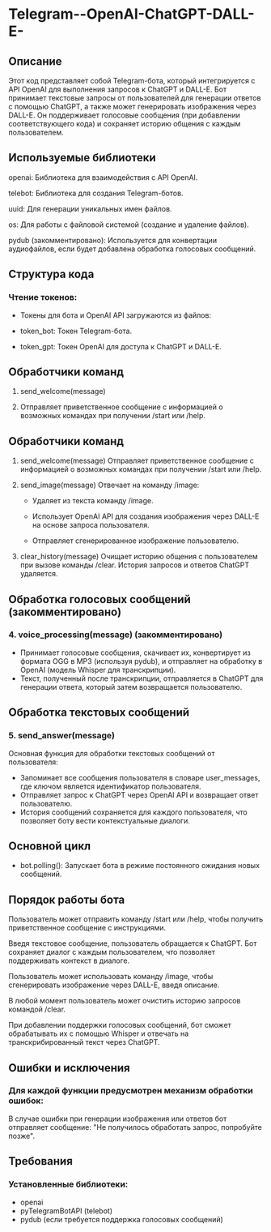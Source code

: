 # Telegram--OpenAI-ChatGPT-DALL-E-

## Описание

Этот код представляет собой Telegram-бота, который интегрируется с API OpenAI для выполнения запросов к ChatGPT и DALL-E. Бот принимает текстовые запросы от пользователей для генерации ответов с помощью ChatGPT, а также может генерировать изображения через DALL-E. Он поддерживает голосовые сообщения (при добавлении соответствующего кода) и сохраняет историю общения с каждым пользователем.

## Используемые библиотеки


openai: Библиотека для взаимодействия с API OpenAI.


telebot: Библиотека для создания Telegram-ботов.


uuid: Для генерации уникальных имен файлов.


os: Для работы с файловой системой (создание и удаление файлов).


pydub (закомментировано): Используется для конвертации аудиофайлов, если будет добавлена обработка голосовых сообщений.

## Структура кода


### Чтение токенов:


   - Токены для бота и OpenAI API загружаются из файлов:


   - token_bot: Токен Telegram-бота.


   - token_gpt: Токен OpenAI для доступа к ChatGPT и DALL-E.

## Обработчики команд


1. send_welcome(message)


2. Отправляет приветственное сообщение с информацией о возможных командах при получении /start или /help.


## Обработчики команд
1. send_welcome(message)
Отправляет приветственное сообщение с информацией о возможных командах при получении /start или /help.


2. send_image(message)
Отвечает на команду /image:

   - Удаляет из текста команду /image.


   - Использует OpenAI API для создания изображения через DALL-E на основе запроса пользователя.


   - Отправляет сгенерированное изображение пользователю.


3. clear_history(message)
Очищает историю общения с пользователем при вызове команды /clear. История запросов и ответов ChatGPT удаляется.

## Обработка голосовых сообщений (закомментировано)


### 4. voice_processing(message) (закомментировано)


   - Принимает голосовые сообщения, скачивает их, конвертирует из формата OGG в MP3 (используя pydub), и отправляет на обработку в OpenAI (модель Whisper для транскрипции).
   - Текст, полученный после транскрипции, отправляется в ChatGPT для генерации ответа, который затем возвращается пользователю.


## Обработка текстовых сообщений


### 5. send_answer(message)

 Основная функция для обработки текстовых сообщений от пользователя:

   - Запоминает все сообщения пользователя в словаре user_messages, где ключом является идентификатор пользователя.
   - Отправляет запрос к ChatGPT через OpenAI API и возвращает ответ пользователю.
   - История сообщений сохраняется для каждого пользователя, что позволяет боту вести контекстуальные диалоги.

## Основной цикл


   - bot.polling(): Запускает бота в режиме постоянного ожидания новых сообщений.

 
## Порядок работы бота


Пользователь может отправить команду /start или /help, чтобы получить приветственное сообщение с инструкциями.


Введя текстовое сообщение, пользователь обращается к ChatGPT. Бот сохраняет диалог с каждым пользователем, что позволяет поддерживать контекст в диалоге.


Пользователь может использовать команду /image, чтобы сгенерировать изображение через DALL-E, введя описание.


В любой момент пользователь может очистить историю запросов командой /clear.


При добавлении поддержки голосовых сообщений, бот сможет обрабатывать их с помощью Whisper и отвечать на транскрибированный текст через ChatGPT.


## Ошибки и исключения


### Для каждой функции предусмотрен механизм обработки ошибок:


В случае ошибки при генерации изображения или ответов бот отправляет сообщение: "Не получилось обработать запрос, попробуйте позже".


## Требования


### Установленные библиотеки:
   - openai
   - pyTelegramBotAPI (telebot)
   - pydub (если требуется поддержка голосовых сообщений)
